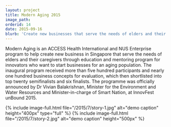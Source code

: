 ```yaml
---
layout: project
title: Modern Aging 2015
image_path: 
orderid: 14
date: 2015-09-16
blurb: 'Create new businesses that serve the needs of elders and their caregivers and help people live better '
---
```

Modern Aging is an ACCESS Health International and NUS Enterprise program to help create new business in Singapore that serve the needs of elders and their caregivers through education and mentoring program for innovators who want to start businesses for an aging population. The inaugural program received more than five hundred participants and nearly one hundred business concepts for evaluation, which then shortlisted into  top twenty semifinalists and six finalists. The programme was officially announced by Dr Vivian Balakrishnan, Minister for the Environment and Water Resources and Minister-in-charge of Smart Nation, at InnovFest unBound 2015. 
<!--more-->
{% include image-full.html file="/2015/7/story-1.jpg" alt="demo caption" height="400px" type="full" %}
{% include image-full.html file="/2015/7/story-2.jpg" alt="demo caption" height="500px"  %}